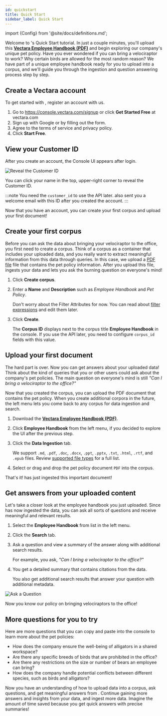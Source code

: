 ```yaml
---
id: quickstart
title: Quick Start
sidebar_label: Quick Start
---
```


import {Config} from '@site/docs/definitions.md';

Welcome to <Config v="names.product"/>'s Quick Start tutorial. In just a couple minutes, 
you'll upload this [**Vectara Employee Handbook (PDF)**](/img/vectara_employee_handbook.pdf) and begin exploring our 
company's unique pet policy. Have you ever wondered if you can bring a velociraptor 
to work? Why certain birds are allowed for the most random reason? We have part of a 
unique employee handbook ready for you to upload into a <Config v="names.product"/> corpus, 
and we'll guide you through the ingestion and question answering process step by step.

## Create a Vectara account

To get started with <Config v="names.product"/>, register an account with us.
1. Go to https://console.vectara.com/signup or click **Get Started Free** 
   at vectara.com
2. Sign up with Google or by filling out the form.
3. Agree to the terms of service and privacy policy.
4. Click **Start Free**.

## View your Customer ID

After you create an account, the <Config v="names.product"/> Console UI appears after 
login. 

![Reveal the Customer ID](/img/view_customer_id.gif)

You can click your name in the top, upper-right corner to reveal 
the Customer ID.

:::note
 You need the `customer_id` to use the API later. <Config v="names.product"/> also sent 
 you a welcome email with this ID after you created the account.
:::

Now that you have an account, you can create your first corpus and upload 
your first document!

## Create your first corpus

Before you can ask the data about bringing your velociraptor to the 
office, you first need to create a corpus. Think of a corpus as a container 
that includes your uploaded data, and you really want to extract meaningful 
information from this data through queries. In this case, we upload a [PDF file](/img/vectara_employee_handbook.pdf) file 
that contains the pet policy information. After you upload this 
file, <Config v="names.product"/> ingests your data and lets you ask the burning 
question on everyone's mind!

1. Click **Create corpus**.
2. Enter a **Name** and **Description** such as _Employee Handbook_ and _Pet Policy_.
   
      Don't worry about the Filter Attributes for now. You can read 
      about [filter expressions](/docs/learn/metadata-search-filtering/filter-overview) and 
      edit them later.
3. Click **Create**. 

   The **Corpus ID** displays next to the corpus title **Employee Handbook** in the 
    console. If you use the API later, you need to configure `corpus_id` fields 
    with this value.
   
## Upload your first document  
   
The hard part is over. Now you can get answers about your uploaded data! 
Think about the kind of queries that you or other users could ask about 
the company's pet policies. The main question on everyone's mind is still
_"Can I bring a velociraptor to the office?"_

Now that you created the corpus, you can upload the PDF document 
that contains the pet policy. When you create additional corpora in the 
future, the left menu lets you come back to any corpus for data 
ingestion and search.

1. Download the [**Vectara Employee Handbook (PDF)**](/img/vectara_employee_handbook.pdf).
2. Click **Employee Handbook** from the left menu, if you decided to explore the UI
   after the previous step.
3. Click the **Data Ingestion** tab.

   We support `.md`, `.pdf`, `.doc`, `.docx`, `.ppt`, `.pptx`, `.txt`, 
   `.html`, `.rtf`, and `.epub` files. Review [supported file types](/docs/api-reference/indexing-apis/file-upload/file-upload-filetypes) for 
   a full list.

4. Select or drag and drop the pet policy document `PDF` into the corpus.

That's it! <Config v="names.product"/> has just ingested this important document!

## Get answers from your uploaded content

Let's take a closer look at the employee handbook you just uploaded. Since <Config v="names.product"/> has 
now ingested the data, you can ask all sorts of questions and receive 
meaningful and relevant results.

1. Select the **Employee Handbook** from list in the left menu.
2. Click the **Search** tab.
3. Ask a question and view a summary of the answer along with additional 
   search results.

   For example, you ask, _"Can I bring a velociraptor to the office?"_ 
   
4. You get a detailed summary that contains citations from the data.

   You also get additional search results that answer your question with 
   additional metadata.

![Ask a Question](/img/ask_a_question.png)

Now you know our policy on bringing velociraptors to the office!

## More questions for you to try

Here are more questions that you can copy and paste into the console to learn 
more about the pet policies:

- How does the company ensure the well-being of alligators in a shared workspace?
- Are there any specific breeds of birds that are prohibited in the office?
- Are there any restrictions on the size or number of bears an employee 
  can bring?
- How does the company handle potential conflicts between different species, 
  such as birds and alligators?

Now you have an understanding of how to upload data into a corpus, ask 
questions, and get meaningful answers from <Config v="names.product"/>. Continue 
gaining more answers and insights from your data, and ingest more data. 
Imagine the amount of time saved because you get quick answers with precise 
summaries!